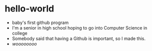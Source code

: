# hello-world
- baby's first github program
- I'm a senior in high school hoping to go into Computer Science in college
- Somebody said that having a Github is important, so I made this.
- *woooooooo*
